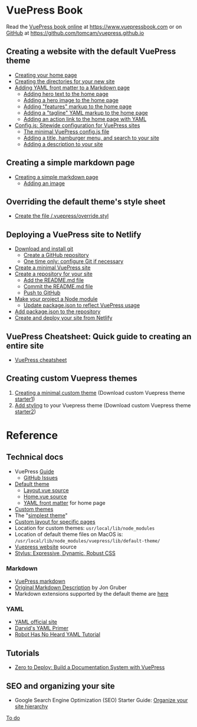 # VuePress Book

Read the [VuePress book online](http://vuepressbook.com) at https://www.vuepressbook.com or on [GitHub](https://github.com/tomcam/vuepress.github.io) at https://github.com/tomcam/vuepress.github.io

## Creating a website with the default VuePress theme
* [Creating your home page](/default1.md)
* [Creating the directories for your new site](/default1.md#creating-the-directories-for-your-vuepress-site.md)
* [Adding YAML front matter to a Markdown page](/default2.md)
  - [Adding hero text to the home page](/default3.md)
  - [Adding a hero image to the home page](/default4.md)
  - [Adding "features" markup to the home page](/default5.md)
  - [Adding a "tagline" YAML markup to the home page](/default6.md)
  - [Adding an action link to the home page with YAML](/default7.md)  
* [Config.js: Sitewide configuration for VuePress sites](/config1.md#configjs-sitewide-configuration-for-vuepress-sites)
  - [The minimal VuePress config.js file](/config1.md)
  - [Adding a title, hamburger menu, and search to your site](/config-title.md)
  - [Adding a description to your site](/config-description.md)

## Creating a simple markdown page
* [Creating a simple markdown page](/page1.md)
  - [Adding an image](/page1.md#adding-an-image)

## Overriding the default theme's style sheet
* [Create the file /.vuepress/override.styl](./style-overriding-default.md)

## Deploying a VuePress site to Netlify
* [Download and install git](./netlify.md#download-git)
  - [Create a GitHub repository](./netlify.md#create-a-github-repository)
  - [One time only: configure Git if necessary](./netlify.md#one-time-only-configure-git-if-necessary)
* [Create a minimal VuePress site](./netlify.md#create-a-minimal-vuepress-site)
* [Create a repository for your site](./netlify.md#create-a-repository-for-your-site)
  - [Add the README.md file](./netlify.md#add-the-readmemd-file)
  - [Commit the README.md file](./netlify.md#commit-the-readmemd-file)
  - [Push to GitHub](./netlify.md#push-to-github)
* [Make your project a Node module](./netlify.md#make-your-project-a-node-module)
  - [Update package.json to reflect VuePress usage](./netlify.md#update-packagejson-to-reflect-vuepress-usage)
* [Add package.json to the repository](./netlify.md#add-packagejson-to-the-repository)
* [Create and deploy your site from Netlify](./netlify.md#create-and-deploy-your-site-from-netlify)

## VuePress Cheatsheet: Quick guide to creating an entire site
* [VuePress cheatsheet](/cheatsheet.md)


## Creating custom Vuepress themes

1. [Creating a minimal custom theme](./custom1.md) (Download custom Vuepress theme [starter1](https://github.com/tomcam/vuepress-theme-starter1))
2. [Add styling](custom2.md) to your Vuepress theme (Download custom Vuepress theme [starter2](https://github.com/tomcam/vuepress-theme-starter2))

# Reference

## Technical docs

* VuePress [Guide](https://vuepress.vuejs.org/guide/)
  - [GitHub Issues](https://github.com/vuejs/vuepress/issues)
* [Default theme](https://github.com/vuejs/vuepress/tree/master/lib/default-theme)
  - [Layout.vue source](https://github.com/vuejs/vuepress/blob/master/lib/default-theme/Layout.vue)
  - [Home.vue source](https://github.com/vuejs/vuepress/blob/master/lib/default-theme/Home.vue)
  - [YAML front matter](https://vuepress.vuejs.org/default-theme-config/#homepage) for home page
* [Custom themes](https://vuepress.vuejs.org/guide/custom-themes.html)
* The "[simplest theme](https://vuepress.vuejs.org/guide/custom-themes.html#content-outlet)"
* [Custom layout for specific pages](https://vuepress.vuejs.org/default-theme-config/#custom-layout-for-specific-pages)
* Location for custom themes: `usr/local/lib/node_modules`
* Location of default theme files on MacOS is: `/usr/local/lib/node_modules/vuepress/lib/default-theme/`
* [Vuepress website](https://github.com/vuejs/vuepress/tree/master/docs) source
* [Stylus: Expressive, Dynamic, Robust CSS](http://stylus-lang.com/)

### Markdown
* [VuePress markdown](https://vuepress.vuejs.org/guide/markdown.html)
* [Original Markdown Description](https://daringfireball.net/projects/markdown/syntax) by Jon Gruber
* Markdown extensions supported by the default theme are [here](https://github.com/vuejs/vuepress/blob/master/lib/markdown/index.js)

### YAML
* [YAML official site](http://yaml.org/)
* [Darvid's YAML Primer](https://github.com/darvid/trine/wiki/YAML-Primer)
* [Robot Has No Heard YAML Tutorial](https://rhnh.net/2011/01/31/yaml-tutorial/)

## Tutorials
* [Zero to Deploy: Build a Documentation System with VuePress](https://scotch.io/tutorials/zero-to-deploy-build-a-documentation-system-with-vue-and-vuepress)

## SEO and organizing your site
* Google Search Engine Optimization (SEO) Starter Guide: [Organize your site hierarchy](https://support.google.com/webmasters/answer/7451184/#hierarchy)

[To do](./todo.md)
